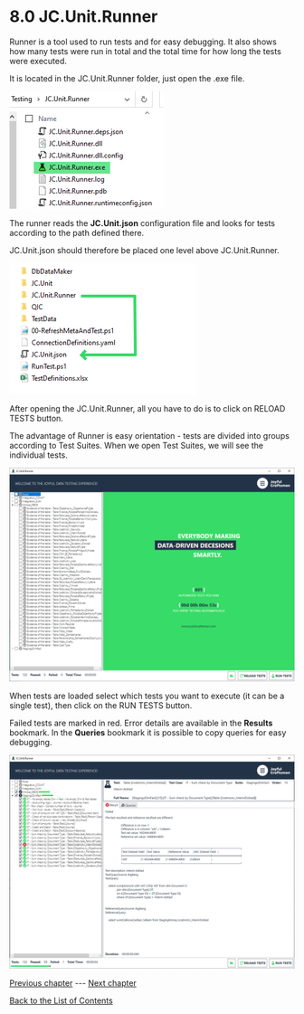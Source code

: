 # 8.0 JC.Unit.Runner

Runner is a tool used to run tests and for easy debugging. It also shows
how many tests were run in total and the total time for how long the
tests were executed.

It is located in the JC.Unit.Runner folder, just open the .exe file.

![JC.Unit.Runner](Images/media/image36.png)

The runner reads the **JC.Unit.json** configuration file and looks for
tests according to the path defined there.

JC.Unit.json should therefore be placed one level above JC.Unit.Runner.

![JC.Unit.Runner](Images/media/image37.png)

After opening the JC.Unit.Runner, all you have to do is to click on
RELOAD TESTS button.

The advantage of Runner is easy orientation - tests are divided into
groups according to Test Suites. When we open Test Suites, we will see
the individual tests.

![](Images/media/image38.png)

When tests are loaded select which tests you want to execute (it can be
a single test), then click on the RUN TESTS button.

Failed tests are marked in red. Error details are available in the
**Results** bookmark. In the **Queries** bookmark it is possible to copy
queries for easy debugging.

![JC.Unit Runner](Images/media/image39.png)

[Previous chapter](7.2-Where-to-store-Tests.md) --- [Next chapter](9.0-Tips&Tricks.md)

[Back to the List of Contents](0-0-list-of-contents)  